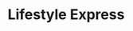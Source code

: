 ---
title: "Lifestyle Express"
url: /grimsby/lifestyle-express-wellington-street/
shop: convenience
---
